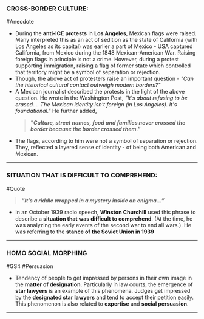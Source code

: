 ### **CROSS-BORDER CULTURE:**
#Anecdote
- During the **anti-ICE protests** in **Los Angeles**, Mexican flags were raised. Many interpreted this as an act of sedition as the state of California (with Los Angeles as its capital) was earlier a part of Mexico - USA captured California, from Mexico during the 1848 Mexican-American War. Raising foreign flags in principle is not a crime. However, during a protest supporting immigration, raising a flag of former state which controlled that territory might be a symbol of separation or rejection.
- Though, the above act of protesters raise an important question - *"Can the historical cultural contact outweigh modern borders?"*
- A Mexican journalist described the protests in the light of the above question. He wrote in the Washington Post, *"It's about refusing to be erased.... The Mexican identity isn't foreign (in Los Angeles). It's foundational."* He further added, 
	>***"Culture, street names, food and families never crossed the border because the border crossed them."*** 
- The flags, according to him were not a symbol of separation or rejection. They, reflected a layered sense of identity - of being both American and Mexican. 
---
### **SITUATION THAT IS DIFFICULT TO COMPREHEND:**
#Quote 
>***“It’s a riddle wrapped in a mystery inside an enigma…”***
-  In an October 1939 radio speech, **Winston Churchill** used this phrase to describe a **situation that was difficult to comprehend**. (At the time, he was analyzing the early events of the second war to end all wars.). He was referring to the **stance of the Soviet Union in 1939**
---
### **HOMO SOCIAL MORPHING**
#GS4 #Persuasion 
- Tendency of people to get impressed by persons in their own image in the **matter of designation**. Particularly in law courts, the emergence of **star lawyers** is an example of this phenomena. Judges get impressed by the **designated star lawyers** and tend to accept their petition easily. This phenomenon is also related to **expertise** and **social persuasion**.

---


